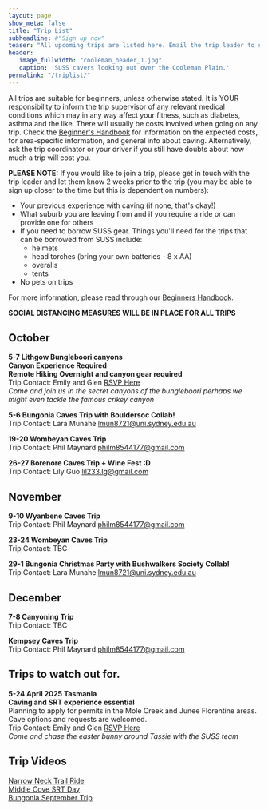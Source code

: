 ```yaml
---
layout: page
show_meta: false
title: "Trip List"
subheadline: #"Sign up now"
teaser: "All upcoming trips are listed here. Email the trip leader to sign up."
header:
   image_fullwidth: "cooleman_header_1.jpg"
   caption: 'SUSS cavers looking out over the Cooleman Plain.'
permalink: "/triplist/"
---
```


<!-- To Do convert this to auto genarage from a yaml file -->

All trips are suitable for beginners, unless otherwise stated.  It is YOUR responsibility to inform the trip supervisor of any relevant medical
conditions which may in any way affect your fitness, such as diabetes,
asthma and the like. There will usually be costs involved when going on any trip. Check the <a href="/assets/handbook.pdf">Beginner's Handbook</a>
for information on the expected costs, for area-specific information, and general info about caving. Alternatively, ask the trip coordinator or your driver
if you still have doubts about how much a trip will cost you.

**PLEASE NOTE:**
If you would like to join a trip, please get in touch with the trip leader and let them know 2 weeks prior to the trip (you may be able to sign up closer to the time but this is dependent on numbers):

-   Your previous experience with caving (if none, that's okay!)
-   What suburb you are leaving from and if you require a ride or can provide one for others
-   If you need to borrow SUSS gear. Things you'll need for the trips that can be borrowed from SUSS include:
    -   helmets
    -   head torches (bring your own batteries - 8 x AA)
    -   overalls
    -   tents
- No pets on trips

For more information, please read through our [Beginners Handbook](/assets/handbook.pdf).

**SOCIAL DISTANCING MEASURES WILL BE IN PLACE FOR ALL TRIPS**   


## October

**5-7 Lithgow Bungleboori canyons**  
**Canyon Experience Required**  
**Remote Hiking Overnight and canyon gear required**  
Trip Contact: Emily and Glen [RSVP Here](https://forms.office.com/r/VdPCDiwEqD)  
*Come and join us in the secret canyons of the bungleboori perhaps we might even tackle the famous crikey canyon* 

**5-6 Bungonia Caves Trip with Bouldersoc Collab!**  
Trip Contact: Lara Munahe lmun8721@uni.sydney.edu.au  

**19-20 Wombeyan Caves Trip**  
Trip Contact: Phil Maynard philm8544177@gmail.com  

**26-27 Borenore Caves Trip + Wine Fest :D**  
Trip Contact: Lily Guo lil233.Ig@gmail.com  

## November

**9-10 Wyanbene Caves Trip**  
Trip Contact: Phil Maynard  philm8544177@gmail.com  

**23-24 Wombeyan Caves Trip**  
Trip Contact: TBC  

**29-1 Bungonia Christmas Party with Bushwalkers Society Collab!**  
Trip Contact: Lara Munahe lmun8721@uni.sydney.edu.au  


## December

**7-8 Canyoning Trip**  
Trip Contact: TBC

**Kempsey Caves Trip**  
Trip Contact: Phil Maynard philm8544177@gmail.com  


## Trips to watch out for.  

**5-24 April 2025 Tasmania**  
**Caving and SRT experience essential**  
Planning to apply for permits in the Mole Creek and Junee Florentine areas.  
Cave options and requests are welcomed.  
Trip Contact: Emily and Glen [RSVP Here](https://forms.office.com/r/GyiuMhB38Z)   
*Come and chase the easter bunny around Tassie with the SUSS team*   

## Trip Videos 

[Narrow Neck Trail Ride](https://youtu.be/NOiHbXr4Nys)  
[Middle Cove SRT Day](https://youtu.be/PVwuTJvQgo0)  
[Bungonia September Trip](https://youtu.be/tYWzsWetYX8?si=HnQF-SwyjPQbVbld)  

